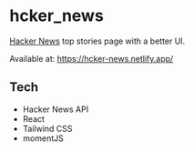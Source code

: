 # hcker_news

[Hacker News](https://news.ycombinator.com/news) top stories page with a better UI.

Available at: https://hcker-news.netlify.app/

## Tech

-   Hacker News API
-   React
-   Tailwind CSS
-   momentJS

